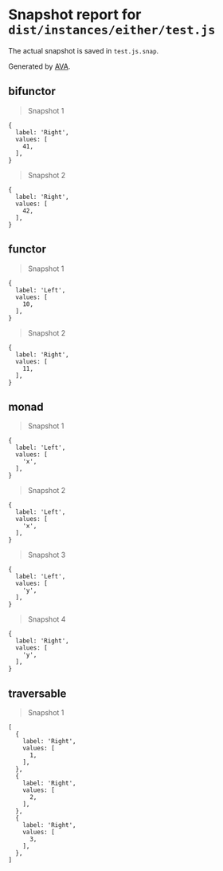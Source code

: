 # Snapshot report for `dist/instances/either/test.js`

The actual snapshot is saved in `test.js.snap`.

Generated by [AVA](https://ava.li).

## bifunctor

> Snapshot 1

    {
      label: 'Right',
      values: [
        41,
      ],
    }

> Snapshot 2

    {
      label: 'Right',
      values: [
        42,
      ],
    }

## functor

> Snapshot 1

    {
      label: 'Left',
      values: [
        10,
      ],
    }

> Snapshot 2

    {
      label: 'Right',
      values: [
        11,
      ],
    }

## monad

> Snapshot 1

    {
      label: 'Left',
      values: [
        'x',
      ],
    }

> Snapshot 2

    {
      label: 'Left',
      values: [
        'x',
      ],
    }

> Snapshot 3

    {
      label: 'Left',
      values: [
        'y',
      ],
    }

> Snapshot 4

    {
      label: 'Right',
      values: [
        'y',
      ],
    }

## traversable

> Snapshot 1

    [
      {
        label: 'Right',
        values: [
          1,
        ],
      },
      {
        label: 'Right',
        values: [
          2,
        ],
      },
      {
        label: 'Right',
        values: [
          3,
        ],
      },
    ]
